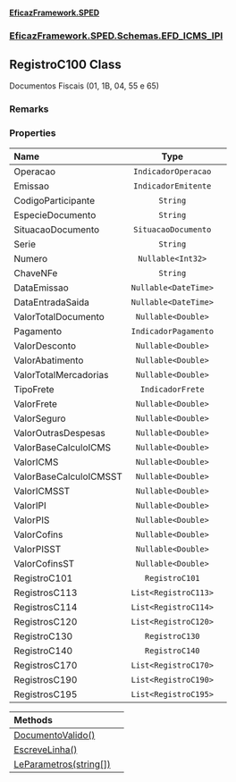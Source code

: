 #### [EficazFramework.SPED](EficazFrameworkSPED.md 'EficazFramework SPED')
### [EficazFramework.SPED.Schemas.EFD_ICMS_IPI](EficazFramework.SPED.Schemas.EFD_ICMS_IPI.md 'EficazFramework.SPED.Schemas.EFD_ICMS_IPI')

## RegistroC100 Class

Documentos Fiscais (01, 1B, 04, 55 e 65)

### Remarks
### Properties

| Name | Type | |
| :--- | :---: | :--- |
| Operacao | `IndicadorOperacao` |  |
| Emissao | `IndicadorEmitente` |  |
| CodigoParticipante | `String` |  |
| EspecieDocumento | `String` |  |
| SituacaoDocumento | `SituacaoDocumento` |  |
| Serie | `String` |  |
| Numero | `Nullable<Int32>` |  |
| ChaveNFe | `String` |  |
| DataEmissao | `Nullable<DateTime>` |  |
| DataEntradaSaida | `Nullable<DateTime>` |  |
| ValorTotalDocumento | `Nullable<Double>` |  |
| Pagamento | `IndicadorPagamento` |  |
| ValorDesconto | `Nullable<Double>` |  |
| ValorAbatimento | `Nullable<Double>` |  |
| ValorTotalMercadorias | `Nullable<Double>` |  |
| TipoFrete | `IndicadorFrete` |  |
| ValorFrete | `Nullable<Double>` |  |
| ValorSeguro | `Nullable<Double>` |  |
| ValorOutrasDespesas | `Nullable<Double>` |  |
| ValorBaseCalculoICMS | `Nullable<Double>` |  |
| ValorICMS | `Nullable<Double>` |  |
| ValorBaseCalculoICMSST | `Nullable<Double>` |  |
| ValorICMSST | `Nullable<Double>` |  |
| ValorIPI | `Nullable<Double>` |  |
| ValorPIS | `Nullable<Double>` |  |
| ValorCofins | `Nullable<Double>` |  |
| ValorPISST | `Nullable<Double>` |  |
| ValorCofinsST | `Nullable<Double>` |  |
| RegistroC101 | `RegistroC101` |  |
| RegistrosC113 | `List<RegistroC113>` |  |
| RegistrosC114 | `List<RegistroC114>` |  |
| RegistrosC120 | `List<RegistroC120>` |  |
| RegistroC130 | `RegistroC130` |  |
| RegistroC140 | `RegistroC140` |  |
| RegistrosC170 | `List<RegistroC170>` |  |
| RegistrosC190 | `List<RegistroC190>` |  |
| RegistrosC195 | `List<RegistroC195>` |  |

| Methods | |
| :--- | :--- |
| [DocumentoValido()](EficazFramework.SPED.Schemas.EFD_ICMS_IPI/RegistroC100/DocumentoValido().md 'EficazFramework.SPED.Schemas.EFD_ICMS_IPI.RegistroC100.DocumentoValido()') | |
| [EscreveLinha()](EficazFramework.SPED.Schemas.EFD_ICMS_IPI/RegistroC100/EscreveLinha().md 'EficazFramework.SPED.Schemas.EFD_ICMS_IPI.RegistroC100.EscreveLinha()') | |
| [LeParametros(string[])](EficazFramework.SPED.Schemas.EFD_ICMS_IPI/RegistroC100/LeParametros(string[]).md 'EficazFramework.SPED.Schemas.EFD_ICMS_IPI.RegistroC100.LeParametros(string[])') | |

